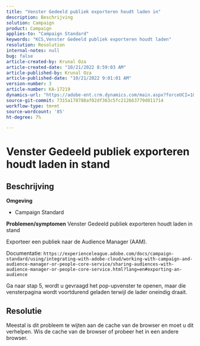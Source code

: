 ```yaml
---
title: "Venster Gedeeld publiek exporteren houdt laden in"
description: Beschrijving
solution: Campaign
product: Campaign
applies-to: "Campaign Standard"
keywords: "KCS,Venster Gedeeld publiek exporteren houdt laden"
resolution: Resolution
internal-notes: null
bug: false
article-created-by: Krunal Oza
article-created-date: "10/21/2022 8:59:03 AM"
article-published-by: Krunal Oza
article-published-date: "10/21/2022 9:01:01 AM"
version-number: 3
article-number: KA-17219
dynamics-url: "https://adobe-ent.crm.dynamics.com/main.aspx?forceUCI=1&pagetype=entityrecord&etn=knowledgearticle&id=693dd99b-1e51-ed11-bba2-0022480867fb"
source-git-commit: 7315a178788af02df363c5fc212663779d011714
workflow-type: tm+mt
source-wordcount: '85'
ht-degree: 7%

---
```


# Venster Gedeeld publiek exporteren houdt laden in stand

## Beschrijving

<b>Omgeving</b>
- Campaign Standard



<b>Problemen/symptomen</b>
Venster Gedeeld publiek exporteren houdt laden in stand

Exporteer een publiek naar de Audience Manager (AAM).

Documentatie: `https://experienceleague.adobe.com/docs/campaign-standard/using/integrating-with-adobe-cloud/working-with-campaign-and-audience-manager-or-people-core-service/sharing-audiences-with-audience-manager-or-people-core-service.html?lang=en#exporting-an-audience`

Ga naar stap 5, wordt u gevraagd het pop-upvenster te openen, maar die vensterpagina wordt voortdurend geladen terwijl de lader oneindig draait.


## Resolutie


Meestal is dit probleem te wijten aan de cache van de browser en moet u dit verhelpen. Wis de cache van de browser of probeer het in een andere browser.
